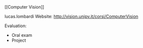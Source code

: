 [[Computer Vision]]

lucas.lombardi
Website: http://vision.unipv.it/corsi/ComputerVision

Evaluation:
- Oral exam
- Project
